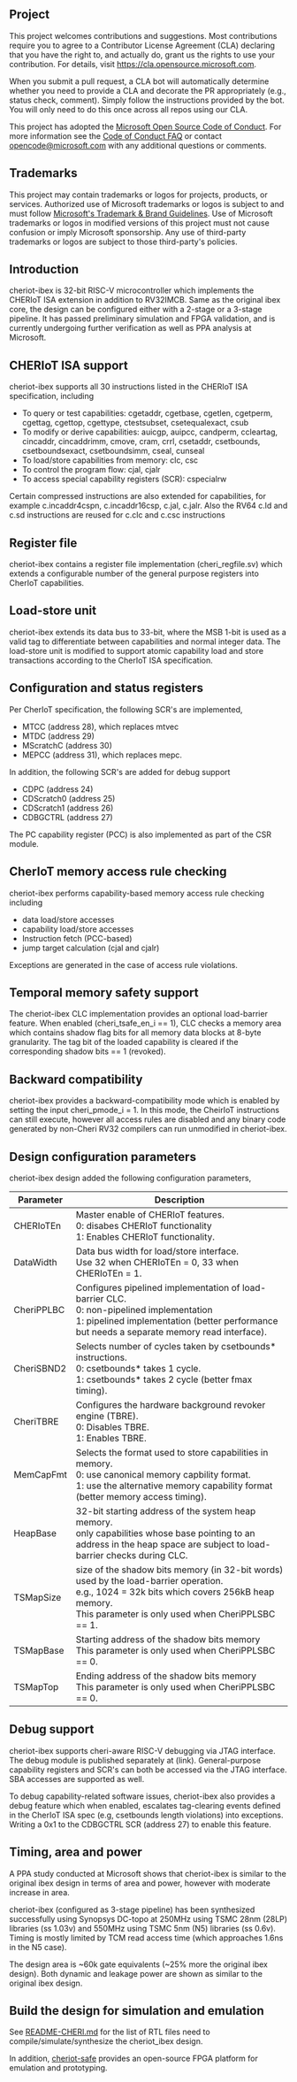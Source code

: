 ## Project

This project welcomes contributions and suggestions.  Most contributions require you to agree to a
Contributor License Agreement (CLA) declaring that you have the right to, and actually do, grant us
the rights to use your contribution. For details, visit https://cla.opensource.microsoft.com.

When you submit a pull request, a CLA bot will automatically determine whether you need to provide
a CLA and decorate the PR appropriately (e.g., status check, comment). Simply follow the instructions
provided by the bot. You will only need to do this once across all repos using our CLA.

This project has adopted the [Microsoft Open Source Code of Conduct](https://opensource.microsoft.com/codeofconduct/).
For more information see the [Code of Conduct FAQ](https://opensource.microsoft.com/codeofconduct/faq/) or
contact [opencode@microsoft.com](mailto:opencode@microsoft.com) with any additional questions or comments.

## Trademarks

This project may contain trademarks or logos for projects, products, or services. Authorized use of Microsoft
trademarks or logos is subject to and must follow
[Microsoft's Trademark & Brand Guidelines](https://www.microsoft.com/en-us/legal/intellectualproperty/trademarks/usage/general).
Use of Microsoft trademarks or logos in modified versions of this project must not cause confusion or imply Microsoft sponsorship.
Any use of third-party trademarks or logos are subject to those third-party's policies.

## Introduction
cheriot-ibex is 32-bit RISC-V microcontroller which implements the CHERIoT ISA extension in addition to RV32IMCB. Same as the original ibex core, the design can be configured either with a 2-stage or a 3-stage pipeline. It has passed preliminary simulation and FPGA validation, and is currently undergoing  further verification as well as PPA analysis at Microsoft.

## CHERIoT ISA support

cheriot-ibex supports all 30 instructions listed in the CHERIoT ISA specification, including

- To query or test capabilities: cgetaddr, cgetbase, cgetlen, cgetperm, cgettag, cgettop, cgettype, ctestsubset, csetequalexact, csub
- To modify or derive capabilities: auicgp, auipcc, candperm, ccleartag, cincaddr, cincaddrimm, cmove, cram, crrl, csetaddr, csetbounds, csetboundsexact, csetboundsimm, cseal, cunseal
- To load/store capabilities from memory: clc, csc
- To control the program flow: cjal, cjalr
- To access special capability registers (SCR): cspecialrw

Certain compressed instructions are also extended for capabilities, for example c.incaddr4cspn, c.incaddr16csp, c.jal, c.jalr. Also the RV64 c.ld and c.sd instructions are reused for c.clc and c.csc instructions

## Register file

cheriot-ibex contains a register file implementation (cheri_regfile.sv) which extends a configurable number of the general purpose registers into CherIoT capabilities.

## Load-store unit

cheriot-ibex extends its data bus to 33-bit, where the MSB 1-bit is used as a valid tag to differentiate between capabilities and normal integer data. The load-store unit is modified to support atomic capability load and store transactions according to the CherIoT ISA specification.

## Configuration and status registers

Per CherIoT specification, the following SCR's are implemented,
- MTCC (address 28), which replaces mtvec
- MTDC (address 29)
- MScratchC (address 30)
- MEPCC (address 31), which replaces mepc.

In addition, the following SCR's are added for debug support
- CDPC (address 24)
- CDScratch0 (address 25)
- CDScratch1 (address 26)
- CDBGCTRL (address 27)

The PC capability register (PCC) is also implemented as part of the CSR module.

## CherIoT memory access rule checking

cheriot-ibex performs capability-based memory access rule checking including
- data load/store accesses
- capability load/store accesses
- Instruction fetch (PCC-based)
- jump target calculation (cjal and cjalr)

Exceptions are generated in the case of access rule violations.

## Temporal memory safety support

The cheriot-ibex CLC implementation provides an optional load-barrier feature. When enabled (cheri_tsafe_en_i == 1), CLC checks a memory area which contains shadow flag bits for all memory data blocks at 8-byte granularity. The tag bit of the loaded capability is cleared if the corresponding shadow bits == 1 (revoked).

## Backward compatibility

cheriot-ibex provides a backward-compatibility mode which is enabled by setting the input cheri_pmode_i = 1. In this mode, the CheirIoT instructions can still execute, however all access rules are disabled and any binary code generated by non-Cheri RV32 compilers can run unmodified in cheriot-ibex.

## Design configuration parameters

cheriot-ibex design added the following configuration parameters,

| Parameter | Description |
| ----------- | ----------- |
| CHERIoTEn  | Master enable of CHERIoT features. <br /> 0: disabes CHERIoT functionality <br /> 1: Enables CHERIoT functionality. |
| DataWidth  | Data bus width for load/store interface. <br /> Use 32 when CHERIoTEn = 0, 33 when CHERIoTEn = 1. |
| CheriPPLBC | Configures pipelined implementation of load-barrier CLC. <br />  0: non-pipelined implementation <br />  1: pipelined implementation (better performance but needs a separate memory read interface).|
| CheriSBND2 | Selects number of cycles taken by csetbounds* instructions. <br /> 0: csetbounds* takes 1 cycle. <br /> 1: csetbounds* takes 2 cycle (better fmax timing). |
| CheriTBRE | Configures the hardware background revoker engine (TBRE). <br /> 0: Disables TBRE. <br /> 1: Enables TBRE.
| MemCapFmt | Selects the format used to store capabilities in memory. <br /> 0: use canonical memory capbility format. <br /> 1: use the alternative memory capability format (better memory access timing). |
|HeapBase|32-bit starting address of the system heap memory. <br /> only capabilities whose base pointing to an address in the heap space are subject to load-barrier checks during CLC.|
|TSMapSize|size of the shadow bits memory (in 32-bit words) used by the load-barrier operation. <br /> e.g., 1024 = 32k bits which covers 256kB heap memory. <br />This parameter is only used when CheriPPLSBC == 1.|
|TSMapBase|Starting address of the shadow bits memory <br /> This parameter is only used when CheriPPLSBC == 0.|
|TSMapTop|Ending address of the shadow bits memory <br /> This parameter is only used when CheriPPLSBC == 0.|


## Debug support

cheriot-ibex supports cheri-aware RISC-V debugging via JTAG interface. The debug module is published separately at (link). General-purpose capability registers and SCR's can both be accessed via the JTAG interface. SBA accesses are supported as well.

To debug capability-related software issues, cheriot-ibex also provides a debug feature which when enabled, escalates tag-clearing events defined in the CherIoT ISA spec (e.g, csetbounds length violations) into exceptions. Writing a 0x1 to the CDBGCTRL SCR (address 27) to enable this feature.

## Timing, area and power

A PPA study conducted at Microsoft shows that cheriot-ibex is similar to the original ibex design in terms of area and power, however with moderate increase in area. 

cheriot-ibex (configured as 3-stage pipeline) has been synthesized successfully using Synopsys DC-topo at 250MHz using TSMC 28nm (28LP) libraries (ss 1.03v) and 550MHz using TSMC 5nm (N5) libraries (ss 0.6v). Timing is mostly limited by TCM read access time (which approaches 1.6ns in the N5 case). 

The design area is ~60k gate equivalents (~25% more the original ibex design). Both dynamic and leakage power are shown as similar to the original ibex design.


## Build the design for simulation and emulation
See [README-CHERI.md](https://github.com/microsoft/cheriot-ibex/blob/main/README-CHERI.md) for the list of RTL files need to compile/simulate/synthesize the cheriot_ibex design.

In addition, [cheriot-safe](https://github.com/microsoft/cheriot-safe) provides an open-source FPGA platform for emulation and prototyping. 

